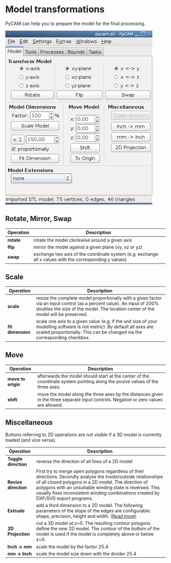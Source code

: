Model transformations
=====================

PyCAM can help you to prepare the model for the final processing.

![Screenshot of the Model tab](img/model-transformations.png)

Rotate, Mirror, Swap
--------------------

Operation | Description
--------  | -----------
**rotate** | rotate the model clockwise around a given axis
**flip**   | mirror the model against a given plane (xy, xz or yz)
**swap**   | exchange two axis of the coordinate system (e.g. exchange all x values with the corresponding y values)

Scale
-----

Operation | Description
--------  | -----------
**scale** | resize the complete model proportionally with a given factor via an input control (as a percent value). An input of 200% doubles the size of the model. The location center of the model will be preserved.
**fit dimension** | scale one axis to a given value (e.g. if the unit size of your modelling software is not metric). By default all axes are scaled proportionally. This can be changed via the corresponding checkbox.

Move
----

Operation | Description
--------  | -----------
**move to origin** | afterwards the model should start at the center of the coordinate system pointing along the posive values of the three axes.
**shift** | move the model along the three axes by the distances given in the three separate input controls. Negative or zero values are allowed.

Miscellaneous
-------------

Buttons referring to 2D operations are not visible if a 3D model is
currently loaded (and vice versa).

Operation | Description
--------  | -----------
**Toggle direction** | reverse the direction of all lines of a 2D model
**Revise direction** | First try to merge open polygons regardless of their directions. Secondly analyse the inside/outside relationships of all closed polygons in a 2D model. The direction of polygons with an unsuitable winding state is reversed. This usually fixes inconsistent winding combinations created by DXF/SVG export programs.
**Extrude** | add a third dimension to a 2D model. The following parameters of the slope of the edges are configurable: shape, precision, height and width. ([Read more](http://fab.senselab.org/node/227))
**2D Projection** | cut a 3D model at z=0. The resulting contour polygons define the new 2D model. The contour of the bottom of the model is used if the model is completely above or below z=0.
**Inch → mm** | scale the model by the factor 25.4
**mm → Inch** | scale the model size down with the divider 25.4
